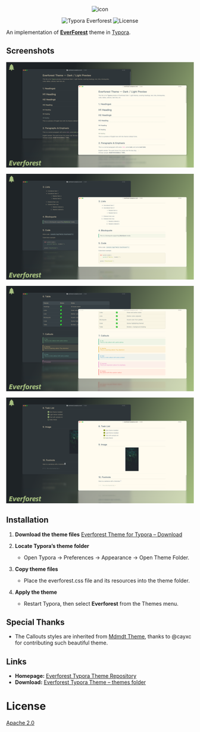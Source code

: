 <p align="center">
  <img src="./samples/icon.ico" alt="icon" width="64" height="64" />
</p>

<p align="center">
  <img src="https://img.shields.io/badge/Typora-Everforest-green.svg?style=flat-square" alt="Typora Everforest"/>
    <img src="https://img.shields.io/github/license/EthanBao27/everforest-typora.svg?style=flat-square" alt="License"/>
</p>

An implementation of [**EverForest**](https://everforest.vercel.app/) theme in [Typora](http://typora.io).

## Screenshots

![Everforest Theme Preview-1](./samples/screenshot-1.png)

![Everforest Theme Preview-2](./samples/screenshot-2.png)

![Everforest Theme Preview-3](./samples/screenshot-3.png)

![Everforest Theme Preview-4](./samples/screenshot-4.png)

## Installation

1. **Download the theme files**
   [Everforest Theme for Typora – Download](https://github.com/EthanBao27/everforest-typora/tree/main/themes)

2. **Locate Typora’s theme folder**

   - Open Typora → Preferences → Appearance → Open Theme Folder.

3. **Copy theme files**

   - Place the everforest.css file and its resources into the theme folder.

4. **Apply the theme**

   - Restart Typora, then select **Everforest** from the Themes menu.

## Special Thanks

- The Callouts styles are inherited from [Mdmdt Theme](https://theme.typora.io/theme/Mdmdt/), thanks to @cayxc for contributing such beautiful theme.

## Links

- **Homepage:** [Everforest Typora Theme Repository](https://github.com/EthanBao27/everforest-typora)
- **Download:** [Everforest Typora Theme – themes folder](https://github.com/EthanBao27/everforest-typora/tree/main/themes)

# License

[Apache 2.0](./LICENSE)
